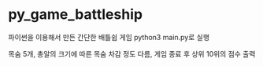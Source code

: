 # py_game_battleship
파이썬을 이용해서 만든 간단한 배틀쉽 게임
python3 main.py로 실행

목숨 5개, 총알의 크기에 따른 목숨 차감 정도 다름, 게임 종료 후 상위 10위의 점수 출력

